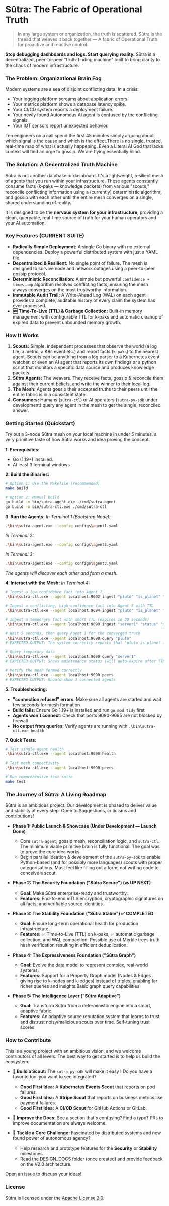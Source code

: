 # Sūtra: The Fabric of Operational Truth



> In any large system or organization, the truth is scattered. Sūtra is the thread that weaves it back together — A fabric of Operational Truth for proactive and reactive control.

**Stop debugging dashboards and logs. Start querying reality.** Sūtra is a decentralized, peer-to-peer "truth-finding machine" built to bring clarity to the chaos of modern infrastructure.


### The Problem: Organizational Brain Fog

Modern systems are a sea of disjoint conflicting data. In a crisis:
*   Your logging platform screams about application errors.
*   Your metrics platform shows a database latency spike.
*   Your CI/CD system reports a deployment failure.
*   Your newly found Autonomous AI agent is confused by the conflicting signals.
*   Your IOT sensors report unexpected behavior.

Ten engineers on a call spend the first 45 minutes simply arguing about which signal is the cause and which is the effect.There is no single, trusted, real-time map of what is actually happening. Even a Literal AI God that lacks context will find an urge to gossip. We are flying essentially blind.

### The Solution: A Decentralized Truth Machine

Sūtra is not another database or dashboard. It's a lightweight, resilient mesh of agents that you run within your infrastructure. These agents constantly consume facts (k-paks — knowledge packets) from various "scouts," reconcile conflicting information using a (currently) deterministic algorithm, and gossip with each other until the entire mesh converges on a single, shared understanding of reality.

It is designed to be the **nervous system for your infrastructure**, providing a clean, queryable, real-time source of truth for your human operators and your AI automation.

### Key Features (CURRENT SUITE)

*   **Radically Simple Deployment:** A single Go binary with no external dependencies. Deploy a powerful distributed system with just a YAML file.
*   **Decentralized & Resilient:** No single point of failure. The mesh is designed to survive node and network outages using a peer-to-peer gossip protocol.
*   **Deterministic Reconciliation:** A simple but powerful `confidence + timestamp` algorithm resolves conflicting facts, ensuring the mesh always converges on the most trustworthy information.
*   **Immutable Audit Trail:** A Write-Ahead Log (WAL) on each agent provides a complete, auditable history of every claim the system has ever processed.
*   **🆕 Time-To-Live (TTL) & Garbage Collection:** Built-in memory management with configurable TTL for k-paks and automatic cleanup of expired data to prevent unbounded memory growth.

### How It Works

1.  **Scouts:** Simple, independent processes that observe the world (a log file, a metric, a K8s event etc.) and report facts (`k-paks`) to the nearest agent. Scouts can be anything from a log parser to a Kubernetes event watcher, or even an AI agent that reports its own findings or a python script that monitors a specific data source and produces knowledge packets.
2.  **Sūtra Agents:** The weavers. They receive facts, gossip & reconcile them against their current beliefs, and write the winner to their local log.
3.  **The Mesh:** Agents gossip their accepted truths to their peers until the entire fabric is in a consistent state.
4.  **Consumers:** Humans (`sutra-ctl`) or AI operators (`sutra-py-sdk` under development) query any agent in the mesh to get the single, reconciled answer.

### Getting Started (Quickstart)

Try out a 3-node Sūtra mesh on your local machine in under 5 minutes. a very primitive taste of how Sūtra works and idea proving the concept.

**1. Prerequisites:**
*   Go (1.19+) installed.
*   At least 3 terminal windows.

**2. Build the Binaries:**
```bash
# Option 1: Use the Makefile (recommended)
make build

# Option 2: Manual build
go build -o bin/sutra-agent.exe ./cmd/sutra-agent
go build -o bin/sutra-ctl.exe ./cmd/sutra-ctl
```

**3. Run the Agents:**
*In Terminal 1 (Bootstrap Node):*
```bash
.\bin\sutra-agent.exe --config configs\agent1.yaml
```

*In Terminal 2:*
```bash
.\bin\sutra-agent.exe --config configs\agent2.yaml
```

*In Terminal 3:*
```bash
.\bin\sutra-agent.exe --config configs\agent3.yaml
```

*The agents will discover each other and form a mesh.*

**4. Interact with the Mesh:**
*In Terminal 4:*
```bash
# Ingest a low-confidence fact into Agent 2 
.\bin\sutra-ctl.exe --agent localhost:9092 ingest "pluto" "is_planet" "true" --source "OldTextbook" --confidence 0.6

# Ingest a conflicting, high-confidence fact into Agent 3 with TTL
.\bin\sutra-ctl.exe --agent localhost:9094 ingest "pluto" "is_planet" "false" --source "IAU-2006" --confidence 0.99 --ttl 300

# Ingest a temporary fact with short TTL (expires in 30 seconds)
.\bin\sutra-ctl.exe --agent localhost:9090 ingest "server1" "status" "maintenance" --source "admin" --ttl 30

# Wait 5 seconds, then query Agent 1 for the converged truth
.\bin\sutra-ctl.exe --agent localhost:9090 query "pluto"
# EXPECTED OUTPUT: The system correctly reports that 'pluto is_planet false'

# Query temporary data
.\bin\sutra-ctl.exe --agent localhost:9090 query "server1"
# EXPECTED OUTPUT: Shows maintenance status (will auto-expire after TTL)

# Verify the mesh formed correctly
.\bin\sutra-ctl.exe --agent localhost:9090 peers
# EXPECTED OUTPUT: Should show 3 connected agents
```


**5. Troubleshooting:**
- **"connection refused" errors**: Make sure all agents are started and wait few seconds for mesh formation
- **Build fails**: Ensure Go 1.19+ is installed and run `go mod tidy` first
- **Agents won't connect**: Check that ports 9090-9095 are not blocked by firewall
- **No output from queries**: Verify agents are running with `.\bin\sutra-ctl.exe health`

**7. Quick Tests:**
```bash
# Test single agent health
.\bin\sutra-ctl.exe --agent localhost:9090 health

# Test mesh connectivity
.\bin\sutra-ctl.exe --agent localhost:9090 peers

# Run comprehensive test suite
make test
```

### The Journey of Sūtra: A Living Roadmap

Sūtra is an ambitious project. Our development is phased to deliver value and stability at every step. Open to Suggestions, criticisms and contributions!

*   **Phase 1: Public Launch & Showcase (Under Development — Launch Done)**
    *   Core `sutra-agent`, gossip mesh, reconciliation logic, and `sutra-ctl`. The minimum viable primitive brain is fully functional. The goal was to prove the core idea works.
    * Begin parallel ideation & development of the `sutra-py-sdk` to enable Python-based (and for possibly more languages) scouts with proper categorisations. Must feel like filling out a form, not writing code to conceive a scout.

*   **Phase 2: The Security Foundation ("Sūtra Secure") (🔜 UP NEXT)**
    *   **Goal:** Make Sūtra enterprise-ready and trustworthy.
    *   **Features:** End-to-end mTLS encryption, cryptographic signatures on all facts, and verifiable source identities.

*   **Phase 3: The Stability Foundation ("Sūtra Stable") ✅ COMPLETED**
    *   **Goal:** Ensure long-term operational health for production infrastructure.
    *   **Features:** ✅ Time-to-Live (TTL) on k-paks, ✅ automatic garbage collection, and WAL compaction. Possible use of Merkle trees truth hash verification resulting in efficient deduplication.

*   **Phase 4: The Expressiveness Foundation ("Sūtra Graph")**
    *   **Goal:** Evolve the data model to represent complex, real-world systems.
    *   **Features:** Support for a Property Graph model (Nodes & Edges giving rise to k-nodes and k-edges) instead of triples, enabling far richer queries and insights.Basic graph query capabilities

*   **Phase 5: The Intelligence Layer ("Sūtra Adaptive")**
    *   **Goal:** Transform Sūtra from a deterministic engine into a smart, adaptive fabric.
    *   **Features:** An adaptive source reputation system that learns to trust and distrust noisy/malicious scouts over time.  Self-tuning trust scores

### How to Contribute

This is a young project with an ambitious vision, and we welcome contributors of all levels. The best way to get started is to help us build the ecosystem.

*   **🐍 Build a Scout:** The `sutra-py-sdk` will make it easy ! Do you have a favorite tool you want to see integrated?
    *   **Good First Idea:** A **Kubernetes Events Scout** that reports on pod failures.
    *   **Good First Idea:** A **Stripe Scout** that reports on business metrics like payment failures.
    *   **Good First Idea:** A **CI/CD Scout** for GitHub Actions or GitLab.

*   **📖 Improve the Docs:** See a section that's confusing? Find a typo? PRs to improve documentation are always welcome.

*   **🤔 Tackle a Core Challenge:** Fascinated by distributed systems and new found power of autonomous agency?
    *   Help research and prototype features for the **Security** or **Stability** milestones.
    *   Read the [DESIGN_DOCS](./docs) folder (once created) and provide feedback on the V2.0 architecture.

Open an issue to discuss your ideas!

### License

Sūtra is licensed under the [Apache License 2.0](./LICENSE).

